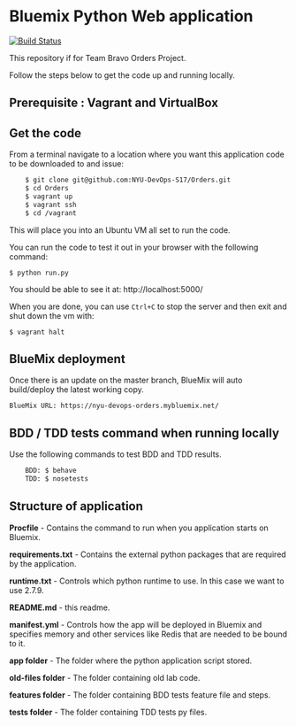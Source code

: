 # Bluemix Python Web application

[![Build Status](https://travis-ci.org/NYU-DevOps-S17/Orders.svg?branch=master)](https://travis-ci.org/NYU-DevOps-S17/Orders)

This repository if for Team Bravo Orders Project.

Follow the steps below to get the code up and running locally.

## Prerequisite : Vagrant and VirtualBox

## Get the code
From a terminal navigate to a location where you want this application code to be downloaded to and issue:
```bash
    $ git clone git@github.com:NYU-DevOps-S17/Orders.git
    $ cd Orders
    $ vagrant up
    $ vagrant ssh
    $ cd /vagrant
```
This will place you into an Ubuntu VM all set to run the code.

You can run the code to test it out in your browser with the following command:

    $ python run.py

You should be able to see it at: http://localhost:5000/

When you are done, you can use `Ctrl+C` to stop the server and then exit and shut down the vm with:

    $ vagrant halt

## BlueMix deployment

Once there is an update on the master branch, BlueMix will auto build/deploy the latest working copy.

    BlueMix URL: https://nyu-devops-orders.mybluemix.net/

## BDD / TDD tests command when running locally

Use the following commands to test BDD and TDD results.
```bash
    BDD: $ behave
    TDD: $ nosetests
```

## Structure of application

**Procfile** - Contains the command to run when you application starts on Bluemix. 

**requirements.txt** - Contains the external python packages that are required by the application. 

**runtime.txt** - Controls which python runtime to use. In this case we want to use 2.7.9.

**README.md** - this readme.

**manifest.yml** - Controls how the app will be deployed in Bluemix and specifies memory and other services like Redis that are needed to be bound to it.

**app folder** - The folder where the python application script stored.

**old-files folder** - The folder containing old lab code.

**features folder** - The folder containing BDD tests feature file and steps.

**tests folder** - The folder containing TDD tests py files.
